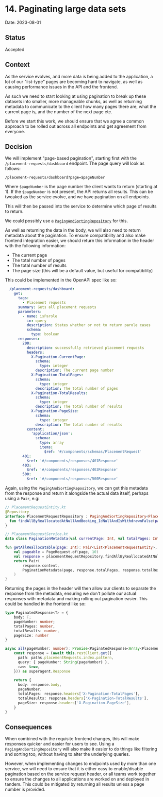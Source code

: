 # 14. Paginating large data sets

Date: 2023-08-01

## Status

Accepted

## Context

As the service evolves, and more data is being added to the application, a lot of our "list-type"
pages are becoming hard to navigate, as well as causing performance issues in the API and the 
frontend.

As such we need to start looking at using pagination to break up these datasets into smaller, 
more manageable chunks, as well as returning metadata to communicate to the client how many 
pages there are, what the current page is, and the number of the next page etc.

Before we start this work, we should ensure that we agree a common approach to be rolled out
across all endpoints and get agreement from everyone.

## Decision

We will implement "page-based pagination", starting first with the `/placement-requests/dashboard`
endpoint. The page query will look as follows:

```
/placement-requests/dashboard?page=$pageNumber
```

Where `$pageNumber` is the page number the client wants to return (starting at 1). If the 
`$pageNumber` is not present, the API returns all results. This can be tweaked as the 
service evolve, and we have pagination on all endpoints.

This will then be passed into the service to determine which page of results to return.

We could possibly use a [`PagingAndSortingRepository`][1] for this.

As well as returning the data in the body, we will also need to return metadata about the 
pagination. To ensure compatibility and also make frontend integration easier, we should
return this information in the header with the following information:

- The current page
- The total number of pages
- The total number of results
- The page size (this will be a default value, but useful for compatibility)

This could be implemented in the OpenAPI spec like so:

```yml
  /placement-requests/dashboard:
    get:
      tags:
        - Placement requests
      summary: Gets all placement requests
      parameters:
        - name: isParole
          in: query
          description: States whether or not to return parole cases
          schema:
            type: boolean
      responses:
        200:
          description: successfully retrieved placement requests
          headers:
            X-Pagination-CurrentPage:
              schema:
                type: integer
              description: The current page number
            X-Pagination-TotalPages:
              schema:
                type: integer
              description: The total number of pages
            X-Pagination-TotalResults:
              schema:
                type: integer
              description: The total number of results
            X-Pagination-PageSize:
              schema:
                type: integer
              description: The total number of results
          content:
            'application/json':
              schema:
                type: array
                items:
                  $ref: '#/components/schemas/PlacementRequest'
        401:
          $ref: '#/components/responses/401Response'
        403:
          $ref: '#/components/responses/403Response'
        500:
          $ref: '#/components/responses/500Response'
```

Again, using the `PagingAndSortingRepository`, we can get this metadata from the response and return
it alongside the actual data itself, perhaps using a `Pair`, e.g:

```kotlin
// PlacementRequestEntity.kt
@Repository
interface PlacementRequestRepository : PagingAndSortingRepository<PlacementRequestEntity, UUID> {
  fun findAllByReallocatedAtNullAndBooking_IdNullAndIsWithdrawnFalse(pageable: Pageable): Page<PlacementRequestEntity>
}

// PlacementRequestService.kt
data class PaginationMetadata(val currentPage: Int, val totalPages: Int, val totalResults: Int, val pageSize: Int)

fun getAllReallocatable(page: Int): Pair<List<PlacementRequestEntity>, PaginationMetadata> {
    val pageable = PageRequest.of(page, 10)
    val response = placementRequestRepository.findAllByReallocatedAtNullAndBooking_IdNullAndIsWithdrawnFalse(pageable)
    return Pair(
        response.content,
        PaginationMetadata(page, response.totalPages, response.totalResults, 10)
    )
}
```

Returning the pages in the header will then allow our clients to separate the response from the
metadata, ensuring we don't pollute our actual responses  with metadata and making rolling out
pagination easier. This could be handled in the frontend like so:

```typescript
type PaginatedResponse<T> = { 
    body: T; 
    pageNumber: number; 
    totalPages: number, 
    totalResults: number, 
    pageSize: number 
}

async all(pageNumber: number): Promise<PaginatedResponse<Array<PlacementRequest>>> {
    const response = (await this.restClient.get({
      path: paths.placementRequests.index.pattern,
      query: { pageNumber: String(pageNumber) },
      raw: true,
    })) as superagent.Response
    
    return {
      body: response.body,
      pageNumber,
      totalPages: response.headers['X-Pagination-TotalPages'],
      totalResults: response.headers['X-Pagination-TotalResults'],
      pageSize: response.headers['X-Pagination-PageSize'],
    }
}
```

## Consequences

When combined with the requisite frontend changes, this will make responses quicker and easier
for users to see. Using a `PagingAndSortingRepository` will also make it easier to do things
like filtering and sorting too, without having to alter the underlying queries.

However, when implementing changes to endpoints used by more than one service, we will need
to ensure that it is either easy to enable/disable pagination based on the service request
header, or all teams work together to ensure the changes to all applications are worked on
and deployed in tandem. This could be mitigated by returning all results unless a page number
is provided.

[1]: https://www.baeldung.com/spring-data-jpa-pagination-sorting